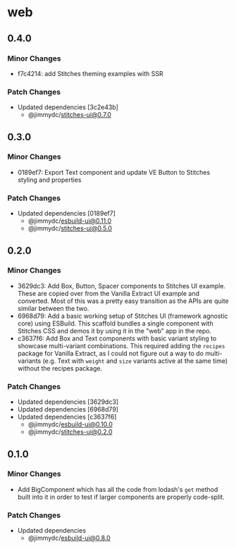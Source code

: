 # web

## 0.4.0

### Minor Changes

- f7c4214: add Stitches theming examples with SSR

### Patch Changes

- Updated dependencies [3c2e43b]
  - @jimmydc/stitches-ui@0.7.0

## 0.3.0

### Minor Changes

- 0189ef7: Export Text component and update VE Button to Stitches styling and properties

### Patch Changes

- Updated dependencies [0189ef7]
  - @jimmydc/esbuild-ui@0.11.0
  - @jimmydc/stitches-ui@0.5.0

## 0.2.0

### Minor Changes

- 3629dc3: Add Box, Button, Spacer components to Stitches UI example. These are copied over from the Vanilla Extract UI example and converted. Most of this was a pretty easy transition as the APIs are quite similar between the two.
- 6968d79: Add a basic working setup of Stitches UI (framework agnostic core) using ESBuild. This scaffold bundles a single component with Stitches CSS and demos it by using it in the "web" app in the repo.
- c3637f6: Add Box and Text components with basic variant styling to showcase multi-variant combinations. This required adding the `recipes` package for Vanilla Extract, as I could not figure out a way to do multi-variants (e.g. Text with `weight` and `size` variants active at the same time) without the recipes package.

### Patch Changes

- Updated dependencies [3629dc3]
- Updated dependencies [6968d79]
- Updated dependencies [c3637f6]
  - @jimmydc/esbuild-ui@0.10.0
  - @jimmydc/stitches-ui@0.2.0

## 0.1.0

### Minor Changes

- Add BigComponent which has all the code from lodash's `get` method built into it in order to test if larger components are properly code-split.

### Patch Changes

- Updated dependencies
  - @jimmydc/esbuild-ui@0.8.0
